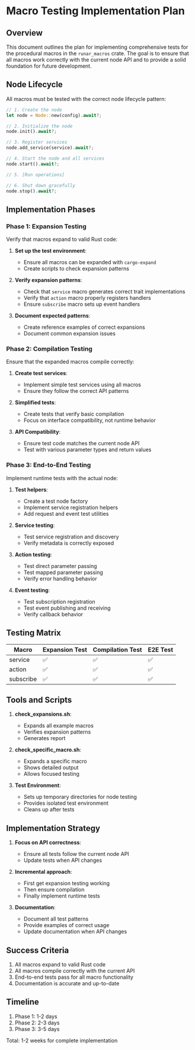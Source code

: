# Macro Testing Implementation Plan

## Overview

This document outlines the plan for implementing comprehensive tests for the procedural macros in the `runar_macros` crate. The goal is to ensure that all macros work correctly with the current node API and to provide a solid foundation for future development.

## Node Lifecycle

All macros must be tested with the correct node lifecycle pattern:

```rust
// 1. Create the node
let node = Node::new(config).await?;

// 2. Initialize the node
node.init().await?;

// 3. Register services
node.add_service(service).await?;

// 4. Start the node and all services
node.start().await?;

// 5. [Run operations]

// 6. Shut down gracefully
node.stop().await?;
```

## Implementation Phases

### Phase 1: Expansion Testing

Verify that macros expand to valid Rust code:

1. **Set up the test environment**:
   - Ensure all macros can be expanded with `cargo-expand`
   - Create scripts to check expansion patterns

2. **Verify expansion patterns**:
   - Check that `service` macro generates correct trait implementations
   - Verify that `action` macro properly registers handlers
   - Ensure `subscribe` macro sets up event handlers

3. **Document expected patterns**:
   - Create reference examples of correct expansions
   - Document common expansion issues

### Phase 2: Compilation Testing

Ensure that the expanded macros compile correctly:

1. **Create test services**:
   - Implement simple test services using all macros
   - Ensure they follow the correct API patterns

2. **Simplified tests**:
   - Create tests that verify basic compilation
   - Focus on interface compatibility, not runtime behavior

3. **API Compatibility**:
   - Ensure test code matches the current node API
   - Test with various parameter types and return values

### Phase 3: End-to-End Testing

Implement runtime tests with the actual node:

1. **Test helpers**:
   - Create a test node factory
   - Implement service registration helpers
   - Add request and event test utilities

2. **Service testing**:
   - Test service registration and discovery
   - Verify metadata is correctly exposed

3. **Action testing**:
   - Test direct parameter passing
   - Test mapped parameter passing
   - Verify error handling behavior

4. **Event testing**:
   - Test subscription registration
   - Test event publishing and receiving
   - Verify callback behavior

## Testing Matrix

| Macro     | Expansion Test | Compilation Test | E2E Test |
|-----------|---------------|-----------------|----------|
| service   | ✅             | ✅               | ✅        |
| action    | ✅             | ✅               | ✅        |
| subscribe | ✅             | ✅               | ✅        |

## Tools and Scripts

1. **check_expansions.sh**:
   - Expands all example macros
   - Verifies expansion patterns
   - Generates report

2. **check_specific_macro.sh**:
   - Expands a specific macro
   - Shows detailed output
   - Allows focused testing

3. **Test Environment**:
   - Sets up temporary directories for node testing
   - Provides isolated test environment
   - Cleans up after tests

## Implementation Strategy

1. **Focus on API correctness**:
   - Ensure all tests follow the current node API
   - Update tests when API changes

2. **Incremental approach**:
   - First get expansion testing working
   - Then ensure compilation
   - Finally implement runtime tests

3. **Documentation**:
   - Document all test patterns
   - Provide examples of correct usage
   - Update documentation when API changes

## Success Criteria

1. All macros expand to valid Rust code
2. All macros compile correctly with the current API
3. End-to-end tests pass for all macro functionality
4. Documentation is accurate and up-to-date

## Timeline

1. Phase 1: 1-2 days
2. Phase 2: 2-3 days
3. Phase 3: 3-5 days

Total: 1-2 weeks for complete implementation 
